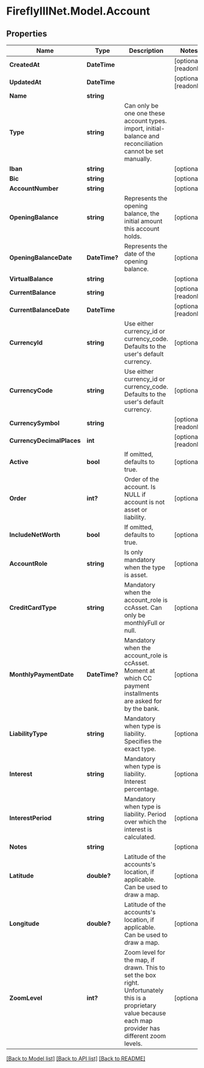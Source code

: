 # FireflyIIINet.Model.Account

## Properties

Name | Type | Description | Notes
------------ | ------------- | ------------- | -------------
**CreatedAt** | **DateTime** |  | [optional] [readonly] 
**UpdatedAt** | **DateTime** |  | [optional] [readonly] 
**Name** | **string** |  | 
**Type** | **string** | Can only be one one these account types. import, initial-balance and reconciliation cannot be set manually. | 
**Iban** | **string** |  | [optional] 
**Bic** | **string** |  | [optional] 
**AccountNumber** | **string** |  | [optional] 
**OpeningBalance** | **string** | Represents the opening balance, the initial amount this account holds. | [optional] 
**OpeningBalanceDate** | **DateTime?** | Represents the date of the opening balance. | [optional] 
**VirtualBalance** | **string** |  | [optional] 
**CurrentBalance** | **string** |  | [optional] [readonly] 
**CurrentBalanceDate** | **DateTime** |  | [optional] [readonly] 
**CurrencyId** | **string** | Use either currency_id or currency_code. Defaults to the user&#39;s default currency. | [optional] 
**CurrencyCode** | **string** | Use either currency_id or currency_code. Defaults to the user&#39;s default currency. | [optional] 
**CurrencySymbol** | **string** |  | [optional] [readonly] 
**CurrencyDecimalPlaces** | **int** |  | [optional] [readonly] 
**Active** | **bool** | If omitted, defaults to true. | [optional] 
**Order** | **int?** | Order of the account. Is NULL if account is not asset or liability. | [optional] 
**IncludeNetWorth** | **bool** | If omitted, defaults to true. | [optional] 
**AccountRole** | **string** | Is only mandatory when the type is asset. | [optional] 
**CreditCardType** | **string** | Mandatory when the account_role is ccAsset. Can only be monthlyFull or null. | [optional] 
**MonthlyPaymentDate** | **DateTime?** | Mandatory when the account_role is ccAsset. Moment at which CC payment installments are asked for by the bank. | [optional] 
**LiabilityType** | **string** | Mandatory when type is liability. Specifies the exact type. | [optional] 
**Interest** | **string** | Mandatory when type is liability. Interest percentage. | [optional] 
**InterestPeriod** | **string** | Mandatory when type is liability. Period over which the interest is calculated. | [optional] 
**Notes** | **string** |  | [optional] 
**Latitude** | **double?** | Latitude of the accounts&#39;s location, if applicable. Can be used to draw a map. | [optional] 
**Longitude** | **double?** | Latitude of the accounts&#39;s location, if applicable. Can be used to draw a map. | [optional] 
**ZoomLevel** | **int?** | Zoom level for the map, if drawn. This to set the box right. Unfortunately this is a proprietary value because each map provider has different zoom levels. | [optional] 

[[Back to Model list]](../README.md#documentation-for-models) [[Back to API list]](../README.md#documentation-for-api-endpoints) [[Back to README]](../README.md)

